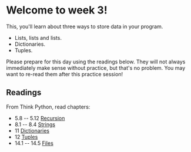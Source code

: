 # Welcome to week 3!

This, you'll learn about three ways to store data in your program.

* Lists, lists and lists.
* Dictionaries.
* Tuples.

Please prepare for this day using the readings below. They will not always
immediately make sense without practice, but that's no problem. You may want
to re-read them after this practice session!

## Readings

From Think Python, read chapters:

* 5.8 -- 5.12 [Recursion](http://www.greenteapress.com/thinkpython/html/thinkpython006.html#toc59)
* 8.1 -- 8.4 [Strings](http://www.greenteapress.com/thinkpython/html/thinkpython009.html)
* 11 [Dictionaries](http://www.greenteapress.com/thinkpython/html/thinkpython012.html)
* 12 [Tuples](http://www.greenteapress.com/thinkpython/html/thinkpython013.html)
* 14.1 -- 14.5 [Files](http://www.greenteapress.com/thinkpython/html/thinkpython015.html)
